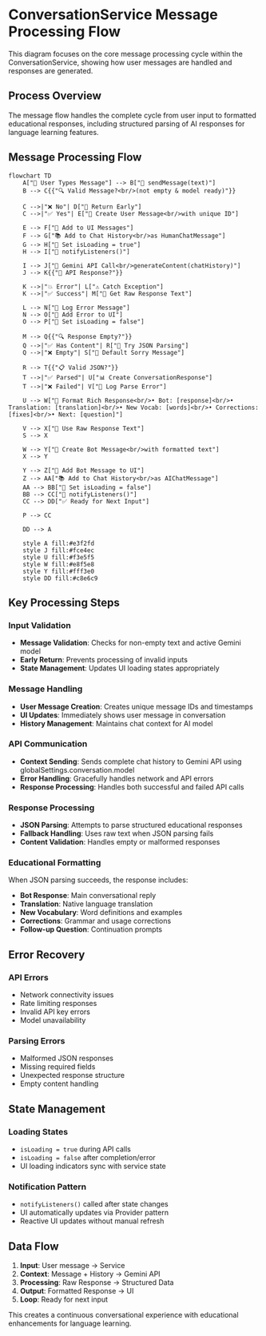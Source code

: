 # ConversationService Message Processing Flow

This diagram focuses on the core message processing cycle within the ConversationService, showing how user messages are handled and responses are generated.

## Process Overview

The message flow handles the complete cycle from user input to formatted educational responses, including structured parsing of AI responses for language learning features.

## Message Processing Flow

```mermaid
flowchart TD
    A["👤 User Types Message"] --> B["📨 sendMessage(text)"]
    B --> C{{"🔍 Valid Message?<br/>(not empty & model ready)"}}

    C -->|"❌ No"| D["🚫 Return Early"]
    C -->|"✅ Yes"| E["💬 Create User Message<br/>with unique ID"]

    E --> F["📱 Add to UI Messages"]
    F --> G["📚 Add to Chat History<br/>as HumanChatMessage"]
    G --> H["🔄 Set isLoading = true"]
    H --> I["🔔 notifyListeners()"]

    I --> J["🤖 Gemini API Call<br/>generateContent(chatHistory)"]
    J --> K{{"📡 API Response?"}}

    K -->|"💥 Error"| L["⚠️ Catch Exception"]
    K -->|"✅ Success"| M["📨 Get Raw Response Text"]

    L --> N["📝 Log Error Message"]
    N --> O["💬 Add Error to UI"]
    O --> P["🔄 Set isLoading = false"]

    M --> Q{{"🔍 Response Empty?"}}
    Q -->|"✅ Has Content"| R["🎯 Try JSON Parsing"]
    Q -->|"❌ Empty"| S["💬 Default Sorry Message"]

    R --> T{{"📋 Valid JSON?"}}
    T -->|"✅ Parsed"| U["📊 Create ConversationResponse"]
    T -->|"❌ Failed"| V["📝 Log Parse Error"]

    U --> W["🎨 Format Rich Response<br/>• Bot: [response]<br/>• Translation: [translation]<br/>• New Vocab: [words]<br/>• Corrections: [fixes]<br/>• Next: [question]"]

    V --> X["📄 Use Raw Response Text"]
    S --> X

    W --> Y["💬 Create Bot Message<br/>with formatted text"]
    X --> Y

    Y --> Z["📱 Add Bot Message to UI"]
    Z --> AA["📚 Add to Chat History<br/>as AIChatMessage"]
    AA --> BB["🔄 Set isLoading = false"]
    BB --> CC["🔔 notifyListeners()"]
    CC --> DD["✅ Ready for Next Input"]

    P --> CC

    DD --> A

    style A fill:#e3f2fd
    style J fill:#fce4ec
    style U fill:#f3e5f5
    style W fill:#e8f5e8
    style Y fill:#fff3e0
    style DD fill:#c8e6c9
```

## Key Processing Steps

### Input Validation

- **Message Validation**: Checks for non-empty text and active Gemini model
- **Early Return**: Prevents processing of invalid inputs
- **State Management**: Updates UI loading states appropriately

### Message Handling

- **User Message Creation**: Creates unique message IDs and timestamps
- **UI Updates**: Immediately shows user message in conversation
- **History Management**: Maintains chat context for AI model

### API Communication

- **Context Sending**: Sends complete chat history to Gemini API using globalSettings.conversation.model
- **Error Handling**: Gracefully handles network and API errors
- **Response Processing**: Handles both successful and failed API calls

### Response Processing

- **JSON Parsing**: Attempts to parse structured educational responses
- **Fallback Handling**: Uses raw text when JSON parsing fails
- **Content Validation**: Handles empty or malformed responses

### Educational Formatting

When JSON parsing succeeds, the response includes:

- **Bot Response**: Main conversational reply
- **Translation**: Native language translation
- **New Vocabulary**: Word definitions and examples
- **Corrections**: Grammar and usage corrections
- **Follow-up Question**: Continuation prompts

## Error Recovery

### API Errors

- Network connectivity issues
- Rate limiting responses
- Invalid API key errors
- Model unavailability

### Parsing Errors

- Malformed JSON responses
- Missing required fields
- Unexpected response structure
- Empty content handling

## State Management

### Loading States

- `isLoading = true` during API calls
- `isLoading = false` after completion/error
- UI loading indicators sync with service state

### Notification Pattern

- `notifyListeners()` called after state changes
- UI automatically updates via Provider pattern
- Reactive UI updates without manual refresh

## Data Flow

1. **Input**: User message → Service
2. **Context**: Message + History → Gemini API
3. **Processing**: Raw Response → Structured Data
4. **Output**: Formatted Response → UI
5. **Loop**: Ready for next input

This creates a continuous conversational experience with educational enhancements for language learning.
